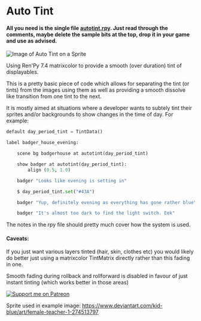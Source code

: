 # Auto Tint 

#### All you need is the single file [autotint.rpy](https://github.com/RenpyRemix/auto-tint/blob/main/game/autotint.rpy). Just read through the comments, maybe delete the sample bits at the top, drop it in your game and use as advised.


![Image of Auto Tint on a Sprite](explain_images/kaori_tint.gif?raw=true "Thanks to:
Kid Blue for the sprite image (link at end)")


Using Ren'Py 7.4 matrixcolor to provide a smooth (over duration) tint of displayables.

This is a pretty basic piece of code which allows for separating the tint (or tints) from the images using them as well as providing a smooth dissolve like transition from one tint to the next.

It is mostly aimed at situations where a developer wants to subtely tint their sprites and/or backgrounds to show changes in the time of day. For example:

```py
default day_period_tint = TintData()

label badger_house_evening:

    scene bg badgerhouse at autotint(day_period_tint)

    show badger at autotint(day_period_tint):
        align (0.5, 1.0)

    badger "Looks like evening is setting in"

    $ day_period_tint.set("#43A")

    badger "Yup, definitely evening as everything has gone rather blue"

    badger "It's almost too dark to find the light switch. Eek"
```
    
The notes in the rpy file should pretty much cover how the system is used.

#### Caveats:

If you just want various layers tinted (hair, skin, clothes etc) you would likely do better just using a matrixcolor TintMatrix directly rather than this fading in one.

Smooth fading during rollback and rollforward is disabled in favour of just instant tinting (which works better in those areas)


[![Support me on Patreon](https://c5.patreon.com/external/logo/become_a_patron_button.png)](https://www.patreon.com/bePatron?u=19978585)


Sprite used in example image: https://www.deviantart.com/kid-blue/art/female-teacher-1-274513797
